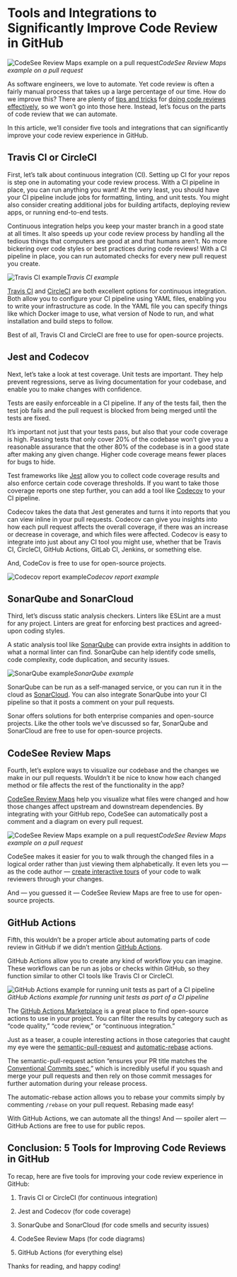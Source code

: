 # Tools and Integrations to Significantly Improve Code Review in GitHub

![CodeSee Review Maps example on a pull request](https://cdn-images-1.medium.com/max/3200/0*MTiO-R31BScczOg5)*CodeSee Review Maps example on a pull request*

As software engineers, we love to automate. Yet code review is often a fairly manual process that takes up a large percentage of our time. How do we improve this? There are plenty of [tips and tricks](https://betterprogramming.pub/7-ways-to-dramatically-reduce-your-time-in-code-review-febe05e9f38c) for [doing code reviews effectively](https://google.github.io/eng-practices/review/), so we won’t go into those here. Instead, let’s focus on the parts of code review that we can automate.

In this article, we’ll consider five tools and integrations that can significantly improve your code review experience in GitHub.

## Travis CI or CircleCI

First, let’s talk about continuous integration (CI). Setting up CI for your repos is step one in automating your code review process. With a CI pipeline in place, you can run anything you want! At the very least, you should have your CI pipeline include jobs for formatting, linting, and unit tests. You might also consider creating additional jobs for building artifacts, deploying review apps, or running end-to-end tests.

Continuous integration helps you keep your master branch in a good state at all times. It also speeds up your code review process by handling all the tedious things that computers are good at and that humans aren’t. No more bickering over code styles or best practices during code reviews! With a CI pipeline in place, you can run automated checks for every new pull request you create.

![Travis CI example](https://cdn-images-1.medium.com/max/3200/0*ujESnycSU7a7clzD)*Travis CI example*

[Travis CI](https://www.travis-ci.com/) and [CircleCI](https://circleci.com/) are both excellent options for continuous integration. Both allow you to configure your CI pipeline using YAML files, enabling you to write your infrastructure as code. In the YAML file you can specify things like which Docker image to use, what version of Node to run, and what installation and build steps to follow.

Best of all, Travis CI and CircleCI are free to use for open-source projects.

## Jest and Codecov

Next, let’s take a look at test coverage. Unit tests are important. They help prevent regressions, serve as living documentation for your codebase, and enable you to make changes with confidence.

Tests are easily enforceable in a CI pipeline. If any of the tests fail, then the test job fails and the pull request is blocked from being merged until the tests are fixed.

It’s important not just that your tests pass, but also that your code coverage is high. Passing tests that only cover 20% of the codebase won’t give you a reasonable assurance that the other 80% of the codebase is in a good state after making any given change. Higher code coverage means fewer places for bugs to hide.

Test frameworks like [Jest](https://jestjs.io/) allow you to collect code coverage results and also enforce certain code coverage thresholds. If you want to take those coverage reports one step further, you can add a tool like [Codecov](https://about.codecov.io/) to your CI pipeline.

Codecov takes the data that Jest generates and turns it into reports that you can view inline in your pull requests. Codecov can give you insights into how each pull request affects the overall coverage, if there was an increase or decrease in coverage, and which files were affected. Codecov is easy to integrate into just about any CI tool you might use, whether that be Travis CI, CircleCI, GitHub Actions, GitLab CI, Jenkins, or something else.

And, CodeCov is free to use for open-source projects.

![Codecov report example](https://cdn-images-1.medium.com/max/3200/0*FAVU1W67gdD7SyBs)*Codecov report example*

## SonarQube and SonarCloud

Third, let’s discuss static analysis checkers. Linters like ESLint are a must for any project. Linters are great for enforcing best practices and agreed-upon coding styles.

A static analysis tool like [SonarQube](https://www.sonarsource.com/products/sonarqube/) can provide extra insights in addition to what a normal linter can find. SonarQube can help identify code smells, code complexity, code duplication, and security issues.

![SonarQube example](https://cdn-images-1.medium.com/max/2182/0*fXJfN_smXmMtPsZ3)*SonarQube example*

SonarQube can be run as a self-managed service, or you can run it in the cloud as [SonarCloud](https://www.sonarsource.com/products/sonarcloud/). You can also integrate SonarQube into your CI pipeline so that it posts a comment on your pull requests.

Sonar offers solutions for both enterprise companies and open-source projects. Like the other tools we’ve discussed so far, SonarQube and SonarCloud are free to use for open-source projects.

## CodeSee Review Maps

Fourth, let’s explore ways to visualize our codebase and the changes we make in our pull requests. Wouldn’t it be nice to know how each changed method or file affects the rest of the functionality in the app?

[CodeSee Review Maps](https://www.codesee.io/code-reviews) help you visualize what files were changed and how those changes affect upstream and downstream dependencies. By integrating with your GitHub repo, CodeSee can automatically post a comment and a diagram on every pull request.

![CodeSee Review Maps example on a pull request](https://cdn-images-1.medium.com/max/3200/0*MTiO-R31BScczOg5)*CodeSee Review Maps example on a pull request*

CodeSee makes it easier for you to walk through the changed files in a logical order rather than just viewing them alphabetically. It even lets you — as the code author — [create interactive tours](https://app.codesee.io/maps/review/github/Codesee-io/oss-port/pr/244?_ga=2.26313149.1847448165.1658437521-1515474781.1650061133) of your code to walk reviewers through your changes.

And — you guessed it — CodeSee Review Maps are free to use for open-source projects.

## GitHub Actions

Fifth, this wouldn’t be a proper article about automating parts of code review in GitHub if we didn’t mention [GitHub Actions](https://github.com/features/actions).

GitHub Actions allow you to create any kind of workflow you can imagine. These workflows can be run as jobs or checks within GitHub, so they function similar to other CI tools like Travis CI or CircleCI.

![GitHub Actions example for running unit tests as part of a CI pipeline](https://cdn-images-1.medium.com/max/3200/0*4DYrCSSIJC3uHZyp)*GitHub Actions example for running unit tests as part of a CI pipeline*

The [GitHub Actions Marketplace](https://github.com/marketplace?type=actions&query=sort%3Apopularity-desc+) is a great place to find open-source actions to use in your project. You can filter the results by category such as “code quality,” “code review,” or “continuous integration.”

Just as a teaser, a couple interesting actions in those categories that caught my eye were the [semantic-pull-request](https://github.com/marketplace/actions/semantic-pull-request) and [automatic-rebase](https://github.com/marketplace/actions/automatic-rebase) actions.

The semantic-pull-request action “ensures your PR title matches the [Conventional Commits spec](https://www.conventionalcommits.org/),” which is incredibly useful if you squash and merge your pull requests and then rely on those commit messages for further automation during your release process.

The automatic-rebase action allows you to rebase your commits simply by commenting `/rebase` on your pull request. Rebasing made easy!

With GitHub Actions, we can automate all the things! And — spoiler alert — GitHub Actions are free to use for public repos.

## Conclusion: 5 Tools for Improving Code Reviews in GitHub

To recap, here are five tools for improving your code review experience in GitHub:

1. Travis CI or CircleCI (for continuous integration)

1. Jest and Codecov (for code coverage)

1. SonarQube and SonarCloud (for code smells and security issues)

1. CodeSee Review Maps (for code diagrams)

1. GitHub Actions (for everything else)

Thanks for reading, and happy coding!
